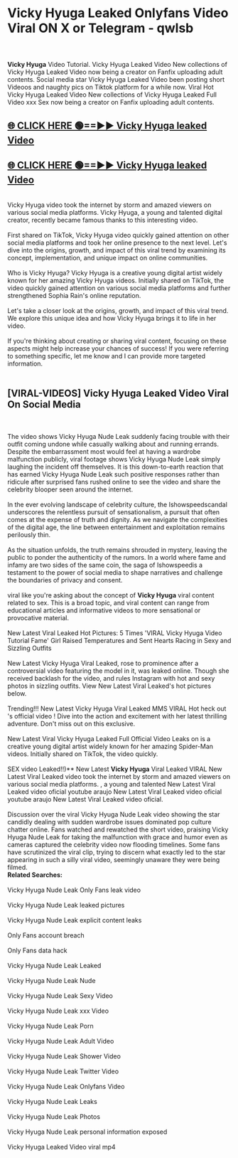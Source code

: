 <h1> Vicky Hyuga Leaked Onlyfans Video Viral ON X or Telegram - qwlsb </h1>

# 
<br>
<strong>Vicky Hyuga</strong> Video Tutorial. Vicky Hyuga Leaked Video New collections of  Vicky Hyuga Leaked Video now being a creator on Fanfix uploading adult contents. Social media star Vicky Hyuga Leaked Video been posting short Videoos and naughty pics on Tiktok platform for a while now. Viral Hot Vicky Hyuga Leaked Video New collections of Vicky Hyuga Leaked Full Video xxx Sex now being a creator on Fanfix uploading adult contents.
<br>

## [🌐 CLICK HERE 🟢==►► Vicky Hyuga leaked Video ](https://onlyclips.site?title=Vicky_Hyuga&ref=git)


## [🌐 CLICK HERE 🟢==►► Vicky Hyuga leaked Video ](https://onlyclips.site?title=Vicky_Hyuga&ref=git)

<br>
Vicky Hyuga video took the internet by storm and amazed viewers on various social media platforms. Vicky Hyuga, a young and talented digital creator, recently became famous thanks to this interesting video.
<br><br>
First shared on TikTok, Vicky Hyuga video quickly gained attention on other social media platforms and took her online presence to the next level. Let's dive into the origins, growth, and impact of this viral trend by examining its concept, implementation, and unique impact on online communities.
<br><br>
Who is Vicky Hyuga? Vicky Hyuga is a creative young digital artist widely known for her amazing Vicky Hyuga videos. Initially shared on TikTok, the video quickly gained attention on various social media platforms and further strengthened Sophia Rain's online reputation.
<br><br>
Let's take a closer look at the origins, growth, and impact of this viral trend. We explore this unique idea and how Vicky Hyuga brings it to life in her video.
<br><br>
If you're thinking about creating or sharing viral content, focusing on these aspects might help increase your chances of success! If you were referring to something specific, let me know and I can provide more targeted information.
<br><br>
<h2>[VIRAL-VIDEOS] Vicky Hyuga Leaked Video Viral On Social Media</h2>
<br><br>
The video shows Vicky Hyuga Nude Leak suddenly facing trouble with their outfit coming undone while casually walking about and running errands. Despite the embarrassment most would feel at having a wardrobe malfunction publicly, viral footage shows Vicky Hyuga Nude Leak simply laughing the incident off themselves. It is this down-to-earth reaction that has earned Vicky Hyuga Nude Leak such positive responses rather than ridicule after surprised fans rushed online to see the video and share the celebrity blooper seen around the internet.
<br><br>
In the ever evolving landscape of celebrity culture, the Ishowspeedscandal underscores the relentless pursuit of sensationalism, a pursuit that often comes at the expense of truth and dignity. As we navigate the complexities of the digital age, the line between entertainment and exploitation remains perilously thin.
<br><br>
As the situation unfolds, the truth remains shrouded in mystery, leaving the public to ponder the authenticity of the rumors. In a world where fame and infamy are two sides of the same coin, the saga of Ishowspeedis a testament to the power of social media to shape narratives and challenge the boundaries of privacy and consent.
<br><br>
viral like you're asking about the concept of <strong>Vicky Hyuga</strong> viral content related to sex. This is a broad topic, and viral content can range from educational articles and informative videos to more sensational or provocative material.
<br><br>
New Latest Viral Leaked Hot Pictures: 5 Times 'VIRAL Vicky Hyuga Video Tutorial Fame' Girl Raised Temperatures and Sent Hearts Racing in Sexy and Sizzling Outfits
<br><br>
New Latest Vicky Hyuga Viral Leaked, rose to prominence after a controversial video featuring the model in it, was leaked online. Though she received backlash for the video, and rules Instagram with hot and sexy photos in sizzling outfits. View New Latest Viral Leaked's hot pictures below.
<br><br>
Trending!!! New Latest Vicky Hyuga Viral Leaked MMS VIRAL Hot heck out 's official video ! Dive into the action and excitement with her latest thrilling adventure. Don't miss out on this exclusive.
<br><br>
New Latest Viral Vicky Hyuga Leaked Full Official Video Leaks on  is a creative young digital artist widely known for her amazing Spider-Man videos. Initially shared on TikTok, the video quickly.
<br><br>
SEX video Leaked!!)** New Latest <strong>Vicky Hyuga</strong> Viral Leaked VIRAL New Latest Viral Leaked video took the internet by storm and amazed viewers on various social media platforms. , a young and talented New Latest Viral Leaked video oficial youtube araujo New Latest Viral Leaked video oficial youtube araujo New Latest Viral Leaked video oficial.
<br><br>
Discussion over the viral Vicky Hyuga Nude Leak video showing the star candidly dealing with sudden wardrobe issues dominated pop culture chatter online. Fans watched and rewatched the short video, praising Vicky Hyuga Nude Leak for taking the malfunction with grace and humor even as cameras captured the celebrity video now flooding timelines. Some fans have scrutinized the viral clip, trying to discern what exactly led to the star appearing in such a silly viral video, seemingly unaware they were being filmed.
<br>
<strong>Related Searches:</strong>
<br><br>
Vicky Hyuga Nude Leak Only Fans leak video
<br><br>
Vicky Hyuga Nude Leak leaked pictures
<br><br>
Vicky Hyuga Nude Leak explicit content leaks
<br><br>
Only Fans account breach
<br><br>
Only Fans data hack
<br><br>
Vicky Hyuga Nude Leak Leaked
<br><br>
Vicky Hyuga Nude Leak Nude
<br><br>
Vicky Hyuga Nude Leak Sexy Video
<br><br>
Vicky Hyuga Nude Leak xxx Video
<br><br>
Vicky Hyuga Nude Leak Porn
<br><br>
Vicky Hyuga Nude Leak Adult Video
<br><br>
Vicky Hyuga Nude Leak Shower Video
<br><br>
Vicky Hyuga Nude Leak Twitter Video
<br><br>
Vicky Hyuga Nude Leak Onlyfans Video
<br><br>
Vicky Hyuga Nude Leak Leaks
<br><br>
Vicky Hyuga Nude Leak Photos
<br><br>
Vicky Hyuga Nude Leak personal information exposed
<br><br>
Vicky Hyuga Leaked Video viral mp4